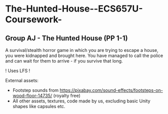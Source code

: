# The-Hunted-House--ECS657U-Coursework-

## Group AJ - The Hunted House (PP 1-1)
A survival/stealth horror game in which you are trying to escape a house, you were kidnapped and brought here. You have managed to call the police and can wait for them to arrive - if you survive that long.


! Uses LFS !

External assets:
- Footstep sounds from https://pixabay.com/sound-effects/footsteps-on-wood-floor-14735/ (royalty free)
- All other assets, textures, code made by us, excluding basic Unity shapes like capsules etc.
